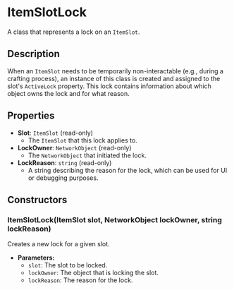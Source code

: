 # ItemSlotLock

A class that represents a lock on an `ItemSlot`.

## Description

When an `ItemSlot` needs to be temporarily non-interactable (e.g., during a crafting process), an instance of this class is created and assigned to the slot's `ActiveLock` property. This lock contains information about which object owns the lock and for what reason.

## Properties

-   **Slot**: `ItemSlot` (read-only)
    -   The `ItemSlot` that this lock applies to.
-   **LockOwner**: `NetworkObject` (read-only)
    -   The `NetworkObject` that initiated the lock.
-   **LockReason**: `string` (read-only)
    -   A string describing the reason for the lock, which can be used for UI or debugging purposes.

## Constructors

### ItemSlotLock(ItemSlot slot, NetworkObject lockOwner, string lockReason)
Creates a new lock for a given slot.

-   **Parameters:**
    -   `slot`: The slot to be locked.
    -   `lockOwner`: The object that is locking the slot.
    -   `lockReason`: The reason for the lock.
